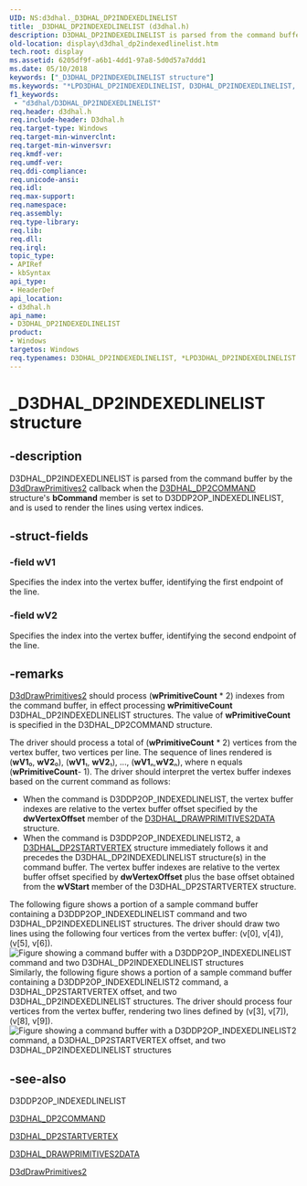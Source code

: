 ```yaml
---
UID: NS:d3dhal._D3DHAL_DP2INDEXEDLINELIST
title: _D3DHAL_DP2INDEXEDLINELIST (d3dhal.h)
description: D3DHAL_DP2INDEXEDLINELIST is parsed from the command buffer by the D3dDrawPrimitives2 callback when the D3DHAL_DP2COMMAND structure's bCommand member is set to D3DDP2OP_INDEXEDLINELIST, and is used to render the lines using vertex indices.
old-location: display\d3dhal_dp2indexedlinelist.htm
tech.root: display
ms.assetid: 6205df9f-a6b1-4dd1-97a8-5d0d57a7ddd1
ms.date: 05/10/2018
keywords: ["_D3DHAL_DP2INDEXEDLINELIST structure"]
ms.keywords: "*LPD3DHAL_DP2INDEXEDLINELIST, D3DHAL_DP2INDEXEDLINELIST, D3DHAL_DP2INDEXEDLINELIST structure [Display Devices], LPD3DHAL_DP2INDEXEDLINELIST, LPD3DHAL_DP2INDEXEDLINELIST structure pointer [Display Devices], _D3DHAL_DP2INDEXEDLINELIST, d3dhal/D3DHAL_DP2INDEXEDLINELIST, d3dhal/LPD3DHAL_DP2INDEXEDLINELIST, d3dstrct_895bb4b6-3e98-4275-a61d-38d89ec23a6f.xml, display.d3dhal_dp2indexedlinelist"
f1_keywords:
 - "d3dhal/D3DHAL_DP2INDEXEDLINELIST"
req.header: d3dhal.h
req.include-header: D3dhal.h
req.target-type: Windows
req.target-min-winverclnt: 
req.target-min-winversvr: 
req.kmdf-ver: 
req.umdf-ver: 
req.ddi-compliance: 
req.unicode-ansi: 
req.idl: 
req.max-support: 
req.namespace: 
req.assembly: 
req.type-library: 
req.lib: 
req.dll: 
req.irql: 
topic_type:
- APIRef
- kbSyntax
api_type:
- HeaderDef
api_location:
- d3dhal.h
api_name:
- D3DHAL_DP2INDEXEDLINELIST
product:
- Windows
targetos: Windows
req.typenames: D3DHAL_DP2INDEXEDLINELIST, *LPD3DHAL_DP2INDEXEDLINELIST
---
```


# _D3DHAL_DP2INDEXEDLINELIST structure


## -description


D3DHAL_DP2INDEXEDLINELIST is parsed from the command buffer by the <a href="https://docs.microsoft.com/windows-hardware/drivers/ddi/d3dhal/nc-d3dhal-lpd3dhal_drawprimitives2cb">D3dDrawPrimitives2</a> callback when the <a href="https://docs.microsoft.com/windows-hardware/drivers/ddi/d3dhal/ns-d3dhal-_d3dhal_dp2command">D3DHAL_DP2COMMAND</a> structure's <b>bCommand</b> member is set to D3DDP2OP_INDEXEDLINELIST, and is used to render the lines using vertex indices.


## -struct-fields




### -field wV1

Specifies the index into the vertex buffer, identifying the first endpoint of the line.


### -field wV2

Specifies the index into the vertex buffer, identifying the second endpoint of the line.


## -remarks




<a href="https://docs.microsoft.com/windows-hardware/drivers/ddi/d3dhal/nc-d3dhal-lpd3dhal_drawprimitives2cb">D3dDrawPrimitives2</a> should process (<b>wPrimitiveCount</b> * 2) indexes from the command buffer, in effect processing <b>wPrimitiveCount</b> D3DHAL_DP2INDEXEDLINELIST structures. The value of <b>wPrimitiveCount</b> is specified in the D3DHAL_DP2COMMAND structure.

The driver should process a total of (<b>wPrimitiveCount</b> * 2) vertices from the vertex buffer, two vertices per line. The sequence of lines rendered is (<b>wV1</b>₀, <b>wV2</b>₀), (<b>wV1</b>₁, <b>wV2</b>₁), ..., (<b>wV1</b>ₙ,<b>wV2</b>ₙ), where n equals (<b>wPrimitiveCount</b>- 1). The driver should interpret the vertex buffer indexes based on the current command as follows:

<ul>
<li>
When the command is D3DDP2OP_INDEXEDLINELIST, the vertex buffer indexes are relative to the vertex buffer offset specified by the <b>dwVertexOffset</b> member of the <a href="https://docs.microsoft.com/windows-hardware/drivers/ddi/d3dhal/ns-d3dhal-_d3dhal_drawprimitives2data">D3DHAL_DRAWPRIMITIVES2DATA</a> structure.

</li>
<li>
When the command is D3DDP2OP_INDEXEDLINELIST2, a <a href="https://docs.microsoft.com/windows-hardware/drivers/ddi/d3dhal/ns-d3dhal-_d3dhal_dp2startvertex">D3DHAL_DP2STARTVERTEX</a> structure immediately follows it and precedes the D3DHAL_DP2INDEXEDLINELIST structure(s) in the command buffer. The vertex buffer indexes are relative to the vertex buffer offset specified by <b>dwVertexOffset</b> plus the base offset obtained from the <b>wVStart</b> member of the D3DHAL_DP2STARTVERTEX structure.

</li>
</ul>
The following figure shows a portion of a sample command buffer containing a D3DDP2OP_INDEXEDLINELIST command and two D3DHAL_DP2INDEXEDLINELIST structures. The driver should draw two lines using the following four vertices from the vertex buffer: (v[0], v[4]), (v[5], v[6]).

<img alt="Figure showing a command buffer with a D3DDP2OP_INDEXEDLINELIST command and two D3DHAL_DP2INDEXEDLINELIST structures" src="images/dp2llsti.png"/>
Similarly, the following figure shows a portion of a sample command buffer containing a D3DDP2OP_INDEXEDLINELIST2 command, a D3DHAL_DP2STARTVERTEX offset, and two D3DHAL_DP2INDEXEDLINELIST structures. The driver should process four vertices from the vertex buffer, rendering two lines defined by (v[3], v[7]), (v[8], v[9]).

<img alt="Figure showing a command buffer with a D3DDP2OP_INDEXEDLINELIST2 command, a D3DHAL_DP2STARTVERTEX offset, and two D3DHAL_DP2INDEXEDLINELIST structures" src="images/dp2ll2i.png"/>



## -see-also




D3DDP2OP_INDEXEDLINELIST



<a href="https://docs.microsoft.com/windows-hardware/drivers/ddi/d3dhal/ns-d3dhal-_d3dhal_dp2command">D3DHAL_DP2COMMAND</a>



<a href="https://docs.microsoft.com/windows-hardware/drivers/ddi/d3dhal/ns-d3dhal-_d3dhal_dp2startvertex">D3DHAL_DP2STARTVERTEX</a>



<a href="https://docs.microsoft.com/windows-hardware/drivers/ddi/d3dhal/ns-d3dhal-_d3dhal_drawprimitives2data">D3DHAL_DRAWPRIMITIVES2DATA</a>



<a href="https://docs.microsoft.com/windows-hardware/drivers/ddi/d3dhal/nc-d3dhal-lpd3dhal_drawprimitives2cb">D3dDrawPrimitives2</a>
 

 

